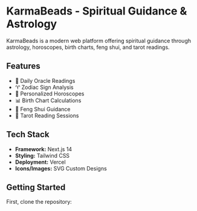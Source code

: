 # KarmaBeads - Spiritual Guidance & Astrology

KarmaBeads is a modern web platform offering spiritual guidance through astrology, horoscopes, birth charts, feng shui, and tarot readings.

## Features

- 🌟 Daily Oracle Readings
- ♈ Zodiac Sign Analysis
- 🌙 Personalized Horoscopes
- 📊 Birth Chart Calculations
- 🏮 Feng Shui Guidance
- 🎴 Tarot Reading Sessions

## Tech Stack

- **Framework:** Next.js 14
- **Styling:** Tailwind CSS
- **Deployment:** Vercel
- **Icons/Images:** SVG Custom Designs

## Getting Started

First, clone the repository:
